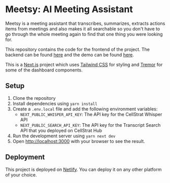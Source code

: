 # Meetsy: AI Meeting Assistant

Meetsy is a meeting assistant that transcribes, summarizes, extracts actions items from meetings and also makes it all searchable so you don't have to go through the whole meeting again to find that one thing you were looking for.

This repository contains the code for the frontend of the project. The backend can be found [here](https://github.com/nerdimite/meetsy-backend) and the demo can be found [here](https://meetsy.netlify.app).

This is a [Next.js](https://nextjs.org/) project which uses [Tailwind CSS](https://tailwindcss.com/) for styling and [Tremor](tremor.so) for some of the dashboard components.

## Setup

1. Clone the repository
2. Install dependencies using `yarn install`
3. Create a `.env.local` file and add the following environment variables:
    - `NEXT_PUBLIC_WHISPER_API_KEY`: The API key for the CellStrat Whisper API
    - `NEXT_PUBLIC_SEARCH_API_KEY`: The API key for the Transcript Search API that you deployed on CellStrat Hub
4. Run the development server using `yarn next dev`
5. Open [http://localhost:3000](http://localhost:3000) with your browser to see the result.

## Deployment

This project is deployed on [Netlify](https://www.netlify.com/). You can deploy it on any other platform of your choice.